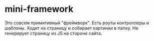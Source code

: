 # mini-framework
Это совсем примитивный "фреймворк". Есть роуты контроллеры и шаблоны. 
Ходит на страницу и собирает картинки в папку. Не генерирует страницу из JS на стороне сайта.
